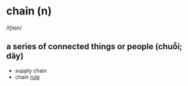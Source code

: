 # chain (n)

/tʃeɪn/

## a series of connected things or people (chuỗi; dãy)

- supply chain
- chain [rule](../r/rule-n.md#a-statement-of-what-is-possible-according-to-a-particular-system-qui-tắc)